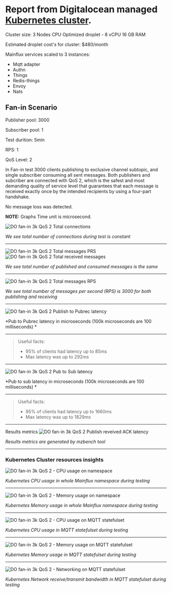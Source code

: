 # Report from Digitalocean managed [Kubernetes cluster](https://www.digitalocean.com/products/kubernetes/).

Cluster size: 3 Nodes CPU Optimized droplet - 8 vCPU 16 GB RAM

Estimated droplet cost's for cluster: $480/month

Mainflux services scaled to 3 instances:

* Mqtt adapter
* Authn
* Things
* Redis-things
* Envoy
* Nats


## Fan-in Scenario

Publisher pool: 3000

Subscriber pool: 1

Test durition: 5min

RPS: 1

QoS Level: 2

In Fan-in test 3000 clients publishing to exclusive channel subtopic, and single subscriber consuming all sent messages.
Both publishers and subcriber are connected with QoS 2, which is the safest and most demanding quality of service level that guarantees that each message is received exactly once by the intended recipients by using a four-part handshake.

No message loss was detected.

**NOTE:** Graphs Time unit is microsecond.

![DO fan-in 3k QoS 2 Total connections](assets/DO/fan-in-3k-qos2-totalconn.png "DO fan-in 3k QoS 2 Total connections")

*We see total number of connections during test is constant*

---

![DO fan-in 3k QoS 2 Total messages PRS](assets/DO/fan-in-3k-qos2-totalmsg.png "DO fan-in 3k QoS 2 Total sent messages")
![DO fan-in 3k QoS 2 Total received messages](assets/DO/fan-in-3k-qos2-totalmsg-rec.png "DO fan-in 3k QoS 2 Total received messages")


*We see total number of published and consumed messages is the same*

---

![DO fan-in 3k QoS 2 Total messages RPS](assets/DO/fan-in-3k-qos2-totalmsg-rps.png "DO fan-in 3k QoS 2 Total messages RPS")

*We see total number of messages per second (RPS) is 3000 for both publishing and receiving*

---

![DO fan-in 3k QoS 2 Publish to Pubrec latency](assets/DO/fan-in-3k-qos2-publishers-pub-pubrec-latency.png "DO fan-in 3k QoS 2 Pub to Sub latency")

*Pub to Pubrec latency in microseconds (100k microseconds are 100 milliseconds) *

---
> Useful facts: 
>* 95% of clients had latency up to 85ms
>* Max latency was up to 292ms

---

![DO fan-in 3k QoS 2 Pub to Sub latency](assets/DO/fan-in-3k-qos2-pub-sub-lat.png "DO fan-in 3k QoS 2 Pub to Sub latency")

*Pub to sub latency in microseconds (100k microseconds are 100 milliseconds) *

---
> Useful facts: 
>* 95% of clients had latency up to 1660ms
>* Max latency was up to 1829ms

---


Results metrics
![DO fan-in 3k QoS 2 Publish reveived ACK latency](assets/DO/fan-in-3k-qos2-results.png "DO fan-in 3k QoS 2 Publish reveived ACK")

*Results metrics are generated by mzbench tool*

---

### Kubernetes Cluster resources insights
![DO fan-in 3k QoS 2 - CPU usage on namespace](assets/DO/fan-in-3k-qos2-cpu-usage-namespace-wo-jaeger.png "DO fan-in 3k QoS 2 - CPU usage on namespace")

*Kubernetes CPU usage in whole Mainflux namespace during testing*

---

![DO fan-in 3k QoS 2 - Memory usage on namespace](assets/DO/fan-in-3k-qos2-mem-usage-namespace-wo-jaeger.png "DO fan-in 3k QoS 2 - Memory usage on namespace")

*Kubernetes Memory usage in whole Mainflux namespace during testing*

---

![DO fan-in 3k QoS 2 - CPU usage on MQTT statefulset](assets/DO/fan-in-3k-qos2-cpu-mqtt-adapters.png "DO fan-in 3k QoS 2 - CPU usage on MQTT statefulset")

*Kubernetes CPU usage in MQTT statefulset during testing*

---

![DO fan-in 3k QoS 2 - Memory usage on MQTT statefulset](assets/DO/fan-in-3k-qos2-mem-usage-mqtt.png "DO fan-in 3k QoS 2 - Memory usage on MQTT statefulset")

*Kubernetes Memory usage in MQTT statefulset during testing*

---

![DO fan-in 3k QoS 2 - Networking on MQTT statefulset](assets/DO/fan-in-3k-qos2-networking-mqtt.png "DO fan-in 3k QoS 2 - Networking on MQTT statefulset")

*Kubernetes Network receive/transmit bandwidth in MQTT statefulset during testing*

